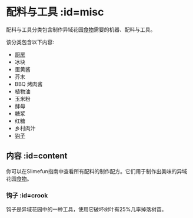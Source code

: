 # 配料与工具 :id=misc

配料与工具分类包含制作异域花园[食物](/Food)需要的机器、配料与工具。

该分类包含以下内容:

- [厨房](/Kitchen)
- 冰块
- 蛋黄酱
- 芥末
- BBQ 烤肉酱
- 植物油
- 玉米粉
- 酵母
- 糖浆
- 红糖
- 乡村肉汁
- [钩子](#crook)

## 内容 :id=content

你可以在Slimefun指南中查看所有配料的制作配方。它们用于制作出美味的异域花园[食物](/Food)。

### 钩子 :id=crook

钩子是异域花园中的一种工具，使用它破坏树叶有25%几率掉落树苗。
